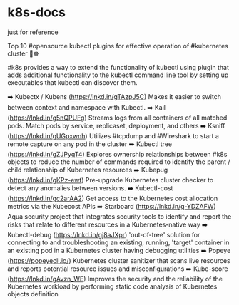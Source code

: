 # k8s-docs
just for reference


Top 10 #opensource kubectl plugins for effective operation of #kubernetes cluster 🧐☸️

#k8s provides a way to extend the functionality of kubectl using plugin that adds additional functionality to the kubectl command line tool by setting up executables that kubectl can discover them.

➡️ Kubectx / Kubens (https://lnkd.in/gTAzpJ5C)
Makes it easier to switch between context and namespace with Kubectl.
➡️ Kail (https://lnkd.in/g5nQPUFg)
Streams logs from all containers of all matched pods. Match pods by service, replicaset, deployment, and others
➡️ Ksniff (https://lnkd.in/gUGpxwnh)
Utilizes #tcpdump and #Wireshark to start a remote capture on any pod in the cluster
➡️ Kubectl tree (https://lnkd.in/gZJPyqT4)
Explores ownership relationships between #k8s objects to reduce the number of commands required to identify the parent / child relationship of Kubernetes resources
➡️ Kubepug (https://lnkd.in/gKPz-ewt)
Pre-upgrade Kubernetes cluster checker to detect any anomalies between versions.
➡️ Kubectl-cost (https://lnkd.in/gc2arAA2)
Get access to the Kubernetes cost allocation metrics via the Kubecost APIs
➡️ Starboard (https://lnkd.in/g-YDZAFW)
Aqua security project that integrates security tools to identify and report the risks that relate to different resources in a Kubernetes-native way
➡️ Kubectl-debug (https://lnkd.in/gj8aJXpr)
'out-of-tree' solution for connecting to and troubleshooting an existing, running, 'target' container in an existing pod in a Kubernetes cluster having debugging utilities
➡️ Popeye (https://popeyecli.io/)
Kubernetes cluster sanitizer that scans live resources and reports potential resource issues and misconfigurations
➡️ Kube-score (https://lnkd.in/gAvzn_WE)
Improves the security and the reliability of the Kubernetes workload by performing static code analysis of Kubernetes objects definition
